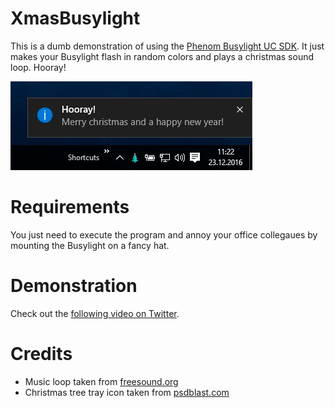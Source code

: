 # XmasBusylight
This is a dumb demonstration of using the [Phenom Busylight UC SDK](http://www.plenom.com/support/develop/). It just makes your Busylight flash in random colors and plays a christmas sound loop. Hooray!

![Screenshot](https://raw.githubusercontent.com/stdevel/XmasBusylight/master/Screenshot.jpg "Screenshot")

# Requirements
You just need to execute the program and annoy your office collegaues by mounting the Busylight on a fancy hat.

# Demonstration
Check out the [following video on Twitter](https://twitter.com/stankowic_devel/status/804432059733311490).

# Credits
* Music loop taken from [freesound.org](https://www.freesound.org/people/rhodesmas/sounds/322275)
* Christmas tree tray icon taken from [psdblast.com](http://psdblast.com/flat-christmas-icon-set-psd)
